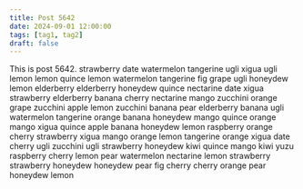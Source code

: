 ```yaml
---
title: Post 5642
date: 2024-09-01 12:00:00
tags: [tag1, tag2]
draft: false
---
```

This is post 5642.
strawberry
date
watermelon
tangerine
ugli
xigua
ugli
lemon
lemon
quince
lemon
watermelon
tangerine
fig
grape
ugli
honeydew
lemon
elderberry
elderberry
honeydew
quince
nectarine
date
xigua
strawberry
elderberry
banana
cherry
nectarine
mango
zucchini
orange
grape
zucchini
apple
lemon
zucchini
banana
pear
elderberry
banana
ugli
watermelon
tangerine
orange
banana
honeydew
mango
quince
orange
mango
xigua
quince
apple
banana
honeydew
lemon
raspberry
orange
cherry
strawberry
xigua
mango
orange
lemon
tangerine
orange
xigua
date
cherry
ugli
zucchini
ugli
strawberry
honeydew
kiwi
quince
mango
kiwi
yuzu
raspberry
cherry
lemon
pear
watermelon
nectarine
lemon
strawberry
strawberry
honeydew
honeydew
pear
fig
cherry
cherry
orange
pear
honeydew
lemon
